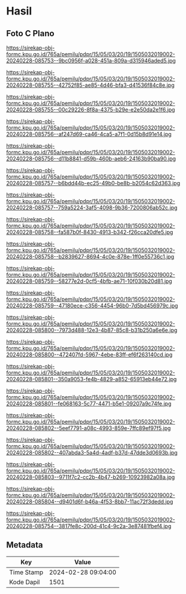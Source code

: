 # Hasil

## Foto C Plano

https://sirekap-obj-formc.kpu.go.id/765a/pemilu/pdpr/15/05/03/20/19/1505032019002-20240228-085753--9bc0956f-a028-451a-809a-d315946aded5.jpg

https://sirekap-obj-formc.kpu.go.id/765a/pemilu/pdpr/15/05/03/20/19/1505032019002-20240228-085755--42752f85-ae85-4d46-bfa3-d41536f84c8e.jpg

https://sirekap-obj-formc.kpu.go.id/765a/pemilu/pdpr/15/05/03/20/19/1505032019002-20240228-085755--00c29226-8f8a-4375-b29e-e2e50da2e1f6.jpg

https://sirekap-obj-formc.kpu.go.id/765a/pemilu/pdpr/15/05/03/20/19/1505032019002-20240228-085756--af247d69-ca46-4ca5-a7f1-0d15b8d91e14.jpg

https://sirekap-obj-formc.kpu.go.id/765a/pemilu/pdpr/15/05/03/20/19/1505032019002-20240228-085756--d11b8841-d59b-460b-aeb6-24163b90ba90.jpg

https://sirekap-obj-formc.kpu.go.id/765a/pemilu/pdpr/15/05/03/20/19/1505032019002-20240228-085757--b6bdd44b-ec25-49b0-be8b-b2054c62d363.jpg

https://sirekap-obj-formc.kpu.go.id/765a/pemilu/pdpr/15/05/03/20/19/1505032019002-20240228-085757--759a5224-3af5-4098-9b36-7200806ab52c.jpg

https://sirekap-obj-formc.kpu.go.id/765a/pemilu/pdpr/15/05/03/20/19/1505032019002-20240228-085758--fa587b0f-8430-4913-b342-f26cca20dfe5.jpg

https://sirekap-obj-formc.kpu.go.id/765a/pemilu/pdpr/15/05/03/20/19/1505032019002-20240228-085758--b2839627-8694-4c0e-878e-1ff0e55736c1.jpg

https://sirekap-obj-formc.kpu.go.id/765a/pemilu/pdpr/15/05/03/20/19/1505032019002-20240228-085759--58277e2d-0cf5-4bfb-ae71-10f030b20d81.jpg

https://sirekap-obj-formc.kpu.go.id/765a/pemilu/pdpr/15/05/03/20/19/1505032019002-20240228-085759--47180ece-c356-4454-96b0-7d5bd456979c.jpg

https://sirekap-obj-formc.kpu.go.id/765a/pemilu/pdpr/15/05/03/20/19/1505032019002-20240228-085800--7973d488-12e3-4b87-85c8-b31b250a6e6e.jpg

https://sirekap-obj-formc.kpu.go.id/765a/pemilu/pdpr/15/05/03/20/19/1505032019002-20240228-085800--472407fd-5967-4ebe-83ff-ef6f263140cd.jpg

https://sirekap-obj-formc.kpu.go.id/765a/pemilu/pdpr/15/05/03/20/19/1505032019002-20240228-085801--350a9053-fe4b-4829-a852-65913eb44e72.jpg

https://sirekap-obj-formc.kpu.go.id/765a/pemilu/pdpr/15/05/03/20/19/1505032019002-20240228-085801--fe068163-5c77-4471-b5e1-09207a9c74fe.jpg

https://sirekap-obj-formc.kpu.go.id/765a/pemilu/pdpr/15/05/03/20/19/1505032019002-20240228-085802--5eef7791-a08c-4993-859e-7ffc89ef97f5.jpg

https://sirekap-obj-formc.kpu.go.id/765a/pemilu/pdpr/15/05/03/20/19/1505032019002-20240228-085802--407abda3-5a4d-4adf-b37d-47dde3d0693b.jpg

https://sirekap-obj-formc.kpu.go.id/765a/pemilu/pdpr/15/05/03/20/19/1505032019002-20240228-085803--9711f7c2-cc2b-4b47-b269-10923982a08a.jpg

https://sirekap-obj-formc.kpu.go.id/765a/pemilu/pdpr/15/05/03/20/19/1505032019002-20240228-085804--d9401d6f-b46a-4f53-8bb7-11ac72f3dedd.jpg

https://sirekap-obj-formc.kpu.go.id/765a/pemilu/pdpr/15/05/03/20/19/1505032019002-20240228-085754--3817fe8c-200d-41c4-9c2a-3e87481fbef4.jpg


## Metadata

| Key        | Value               |
| ---------- | ------------------- |
| Time Stamp | 2024-02-28 09:04:00 |
| Kode Dapil | 1501                |




